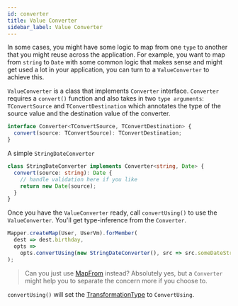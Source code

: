 ```yaml
---
id: converter
title: Value Converter
sidebar_label: Value Converter
---
```


In some cases, you might have some logic to map from one `type` to another that you might reuse across the application. For example,
you want to map from `string` to `Date` with some common logic that makes sense and might get used a lot in your application, you can
turn to a `ValueConverter` to achieve this.

`ValueConverter` is a class that implements `Converter` interface. `Converter` requires a `convert()` function
and also takes in two `type arguments`: `TConvertSource` and `TConvertDestination` which annotates the type of the source value and the destination value of the converter.

```typescript
interface Converter<TConvertSource, TConvertDestination> {
  convert(source: TConvertSource): TConvertDestination;
}
```

A simple `StringDateConverter`

```typescript
class StringDateConverter implements Converter<string, Date> {
  convert(source: string): Date {
    // handle validation here if you like
    return new Date(source);
  }
}
```

Once you have the `ValueConverter` ready, call `convertUsing()` to use the `ValueConverter`. You'll get type-inference from the `Converter`.

```typescript
Mapper.createMap(User, UserVm).forMember(
  dest => dest.birthday,
  opts =>
    opts.convertUsing(new StringDateConverter(), src => src.someDateString) // <-- the selector needs to return a value of type "string" because of the StringDateConverter type
);
```

> Can you just use [MapFrom](map-from.md) instead? Absolutely yes, but a `Converter` might help you to separate the concern more if you choose to.

`convertUsing()` will set the [TransformationType](../../../guides/basic-concept.md#mappingtransformation) to `ConvertUsing`.

